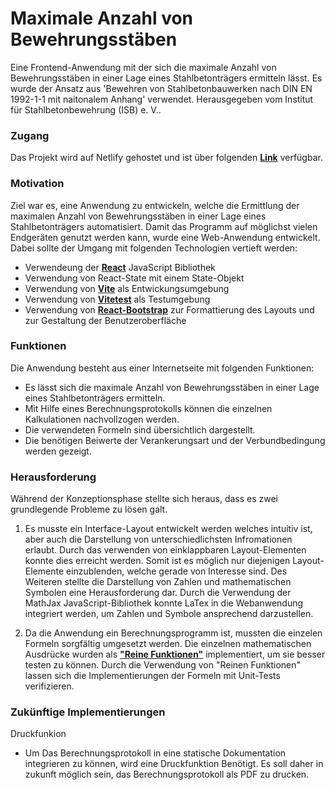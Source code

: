 # Maximale Anzahl von Bewehrungsstäben

Eine Frontend-Anwendung mit der sich die maximale Anzahl von Bewehrungsstäben in einer Lage eines Stahlbetonträgers ermitteln lässt. Es wurde der Ansatz aus 'Bewehren von Stahlbetonbauwerken nach DIN EN 1992-1-1 mit naitonalem Anhang' verwendet. Herausgegeben vom Institut für Stahlbetonbewehrung (ISB) e. V..

### Zugang

Das Projekt wird auf Netlify gehostet und ist über folgenden **[Link](https://voluble-ganache-b17597.netlify.app/)** verfügbar.

### Motivation

Ziel war es, eine Anwendung zu entwickeln, welche die Ermittlung der maximalen Anzahl von Bewehrungsstäben in einer Lage eines Stahlbetonträgers automatisiert. Damit das Programm auf möglichst vielen Endgeräten genutzt werden kann, wurde eine Web-Anwendung entwickelt. Dabei sollte der Umgang mit folgenden Technologien vertieft werden:

- Verwendeung der **[React](https://react.dev/)** JavaScript Bibliothek
- Verwendung von React-State mit einem State-Objekt
- Verwendung von **[Vite](https://vitejs.dev/)** als Entwickungsumgebung
- Verwendung von **[Vitetest](https://https://vitest.dev/)** als Testumgebung
- Verwendung von **[React-Bootstrap](https://react-bootstrap.netlify.app/)** zur Formattierung des Layouts und zur Gestaltung der Benutzeroberfläche

### Funktionen

Die Anwendung besteht aus einer Internetseite mit folgenden Funktionen:

- Es lässt sich die maximale Anzahl von Bewehrungsstäben in einer Lage eines Stahlbetonträgers ermitteln.
- Mit Hilfe eines Berechnungsprotokolls können die einzelnen Kalkulationen nachvollzogen werden.
- Die verwendeten Formeln sind übersichtlich dargestellt.
- Die benötigen Beiwerte der Verankerungsart und der Verbundbedingung werden gezeigt.

### Herausforderung

Während der Konzeptionsphase stellte sich heraus, dass es zwei grundlegende Probleme zu lösen galt.

1. Es musste ein Interface-Layout entwickelt werden welches intuitiv ist, aber auch die Darstellung von unterschiedlichsten Infromationen erlaubt. Durch das verwenden von einklappbaren Layout-Elementen konnte dies erreicht werden. Somit ist es möglich nur diejenigen Layout-Elemente einzublenden, welche gerade von Interesse sind. Des Weiteren stellte die Darstellung von Zahlen und mathematischen Symbolen eine Herausforderung dar. Durch die Verwendung der MathJax JavaScript-Bibliothek konnte LaTex in die Webanwendung integriert werden, um Zahlen und Symbole ansprechend darzustellen.

2. Da die Anwendung ein Berechnungsprogramm ist, mussten die einzelen Formeln sorgfältig umgesetzt werden. Die einzelnen mathematischen Ausdrücke wurden als **["Reine Funktionen"](https://en.wikipedia.org/wiki/Pure_function)** implementiert, um sie besser testen zu können. Durch die Verwendung von "Reinen Funktionen" lassen sich die Implementierungen der Formeln mit Unit-Tests verifizieren.

### Zukünftige Implementierungen

Druckfunkion

- Um Das Berechnungsprotokoll in eine statische Dokumentation integrieren zu können, wird eine Druckfunktion Benötigt. Es soll daher in zukunft möglich sein, das Berechnungsprotokoll als PDF zu drucken.
